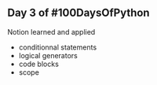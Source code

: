 ## Day 3 of #100DaysOfPython

Notion learned and applied

- conditionnal statements
- logical generators
- code blocks 
- scope
